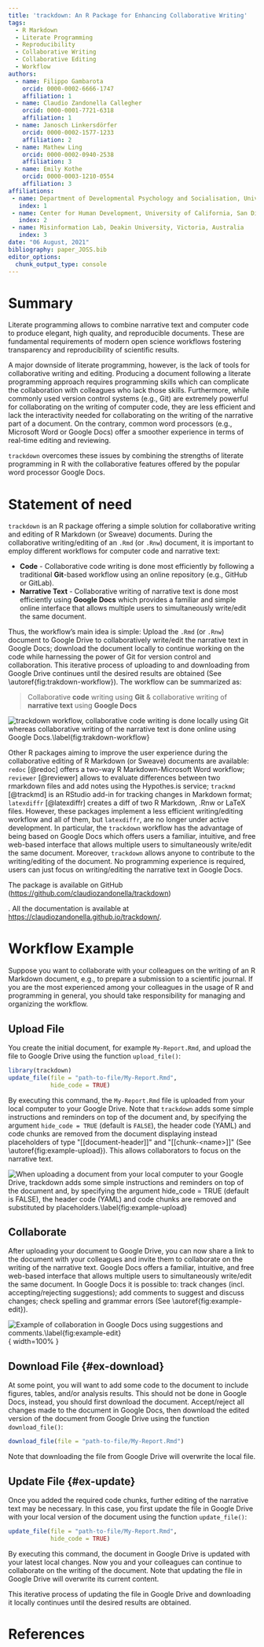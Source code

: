 ```yaml
---
title: 'trackdown: An R Package for Enhancing Collaborative Writing'
tags:
  - R Markdown
  - Literate Programming
  - Reproducibility
  - Collaborative Writing
  - Collaborative Editing
  - Workflow
authors:
  - name: Filippo Gambarota
    orcid: 0000-0002-6666-1747
    affiliation: 1
  - name: Claudio Zandonella Callegher
    orcid: 0000-0001-7721-6318
    affiliation: 1
  - name: Janosch Linkersdörfer
    orcid: 0000-0002-1577-1233
    affiliation: 2
  - name: Mathew Ling
    orcid: 0000-0002-0940-2538
    affiliation: 3
  - name: Emily Kothe
    orcid: 0000-0003-1210-0554
    affiliation: 3
affiliations:
 - name: Department of Developmental Psychology and Socialisation, University of Padova, Padova, Italy
   index: 1
 - name: Center for Human Development, University of California, San Diego, USA
   index: 2
 - name: Misinformation Lab, Deakin University, Victoria, Australia
   index: 3
date: "06 August, 2021"
bibliography: paper_JOSS.bib
editor_options: 
  chunk_output_type: console
---
```




# Summary

Literate programming allows to combine narrative text and computer code to produce elegant, high quality, and reproducible documents. These are fundamental requirements of modern open science workflows fostering transparency and reproducibility of scientific results. 

A major downside of literate programming, however, is the lack of tools for collaborative writing and editing. Producing a document following a literate programming approach requires programming skills which can complicate the collaboration with colleagues who lack those skills. Furthermore, while commonly used version control systems (e.g., Git) are extremely powerful for collaborating on the writing of computer code, they are less efficient and lack the interactivity needed for collaborating on the writing of the narrative part of a document. On the contrary, common word processors (e.g., Microsoft Word or Google Docs) offer a smoother experience in terms of real-time editing and reviewing. 

`trackdown` overcomes these issues by combining the strengths of literate programming in R with the collaborative features offered by the popular word processor Google Docs.

# Statement of need 

`trackdown` is an R package offering a simple solution for collaborative writing and editing of R Markdown (or Sweave) documents. During the collaborative writing/editing of an `.Rmd` (or `.Rnw`) document, it is important to employ different workflows for computer code and narrative text:

- **Code** - Collaborative code writing is done most efficiently by following a traditional **Git**-based workflow using an online repository (e.g., GitHub or GitLab).
- **Narrative Text** - Collaborative writing of narrative text is done most efficiently using **Google Docs** which provides a familiar and simple online interface that allows multiple users to simultaneously write/edit the same document.

Thus, the workflow’s main idea is simple: Upload the `.Rmd` (or `.Rnw`) document to Google Drive to collaboratively write/edit the narrative text in Google Docs; download the document locally to continue working on the code while harnessing the power of Git for version control and collaboration. This iterative process of uploading to and downloading from Google Drive continues until the desired results are obtained (See \autoref{fig:trakdown-workflow}). The workflow can be summarized as:

> Collaborative **code** writing using **Git** & collaborative writing of **narrative text** using **Google Docs**  

![trackdown workflow, collaborative code writing is done locally using Git whereas collaborative writing of the narrative text is done online using Google Docs.\label{fig:trakdown-workflow}](trackdown-workflow.png)

Other R packages aiming to improve the user experience during the collaborative editing of R Markdown (or Sweave) documents are available: `redoc` [@redoc] offers a two-way R Markdown-Microsoft Word workflow; `reviewer` [@reviewer] allows to evaluate differences between two rmarkdown files and add notes using the Hypothes.is service; `trackmd` [@trackmd] is an RStudio add-in for tracking changes in Markdown format; `latexdiffr` [@latexdiffr] creates a diff of two R Markdown, .Rnw or LaTeX files. However, these packages implement a less efficient writing/editing workflow and all of them, but `latexdiffr`, are no longer under active development. In particular, the `trackdown` workflow has the advantage of being based on Google Docs which offers users a familiar, intuitive, and free web-based interface that allows multiple users to simultaneously write/edit the same document. Moreover, `trackdown` allows anyone to contribute to the writing/editing of the document. No programming experience is required, users can just focus on writing/editing the narrative text in Google Docs.

The package is available on GitHub (https://github.com/claudiozandonella/trackdown) 
<!-- and CRAN (https://CRAN.R-project.org/package=trackdown) -->
. All the documentation is available at https://claudiozandonella.github.io/trackdown/.

# Workflow Example

Suppose you want to collaborate with your colleagues on the writing of an R Markdown document, e.g., to prepare a submission to a scientific journal. If you are the most experienced among your colleagues in the usage of R and programming in general, you should take responsibility for managing and organizing the workflow.

## Upload File

You create the initial document, for example `My-Report.Rmd`, and upload the file to Google Drive using the function `upload_file()`:


```r
library(trackdown)
update_file(file = "path-to-file/My-Report.Rmd", 
            hide_code = TRUE)
```

By executing this command, the `My-Report.Rmd` file is uploaded from your local computer to your Google Drive. Note that `trackdown` adds some simple instructions and reminders on top of the document and, by specifying the argument `hide_code = TRUE` (default is `FALSE`), the header code (YAML) and code chunks are removed from the document displaying instead placeholders of type "[[document-header]]" and "[[chunk-\<name\>]]" (See \autoref{fig:example-upload}). This allows collaborators to focus on the narrative text. 

![When uploading a document from your local computer to your Google Drive, `trackdown` adds some simple instructions and reminders on top of the document and, by specifying the argument `hide_code = TRUE` (default is `FALSE`), the header code (YAML) and code chunks are removed and substituted by placeholders.\label{fig:example-upload}](JOSS-fig.png)

## Collaborate

After uploading your document to Google Drive, you can now share a link to the document with your colleagues and invite them to collaborate on the writing of the narrative text. Google Docs offers a familiar, intuitive, and free web-based interface that allows multiple users to simultaneously write/edit the same document. In Google Docs it is possible to: track changes (incl. accepting/rejecting suggestions); add comments to suggest and discuss changes; check spelling and grammar errors (See \autoref{fig:example-edit}).

![Example of collaboration in Google Docs using suggestions and comments.\label{fig:example-edit}](Example-edit.png){ width=100% }

## Download File {#ex-download}

At some point, you will want to add some code to the document to include figures, tables, and/or analysis results. This should not be done in Google Docs, instead, you should first download the document. Accept/reject all changes made to the document in Google Docs, then download the edited version of the document from Google Drive using the function `download_file()`:


```r
download_file(file = "path-to-file/My-Report.Rmd")
```

Note that downloading the file from Google Drive will overwrite the local file. 

## Update File {#ex-update}

Once you added the required code chunks, further editing of the narrative text may be necessary. In this case, you first update the file in Google Drive with your local version of the document using the function `update_file()`:


```r
update_file(file = "path-to-file/My-Report.Rmd", 
            hide_code = TRUE)
```

By executing this command, the document in Google Drive is updated with your latest local changes. Now you and your colleagues can continue to collaborate on the writing of the document. Note that updating the file in Google Drive will overwrite its current content.

This iterative process of updating the file in Google Drive and downloading it locally continues until the desired results are obtained.

# References

